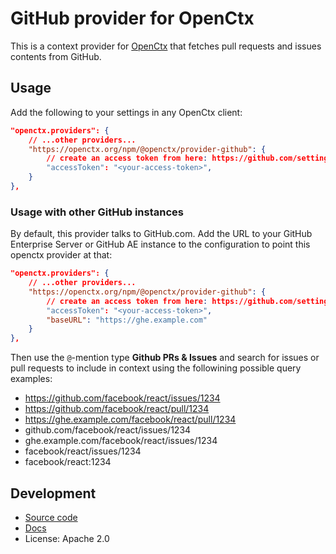 # GitHub provider for OpenCtx

This is a context provider for [OpenCtx](https://openctx.org) that fetches pull requests and issues contents from GitHub.

## Usage

Add the following to your settings in any OpenCtx client:

```json
"openctx.providers": {
    // ...other providers...
    "https://openctx.org/npm/@openctx/provider-github": {
        // create an access token from here: https://github.com/settings/tokens/new?scopes=repo
        "accessToken": "<your-access-token>",
    }
},
```

### Usage with other GitHub instances

By default, this provider talks to GitHub.com. Add the URL to your GitHub Enterprise Server or GitHub AE instance to the configuration to point this openctx provider at that:

```json
"openctx.providers": {
    // ...other providers...
    "https://openctx.org/npm/@openctx/provider-github": {
        // create an access token from here: https://github.com/settings/tokens/new?scopes=repo
        "accessToken": "<your-access-token>",
        "baseURL": "https://ghe.example.com"
    }
},
```

Then use the `@`-mention type **Github PRs & Issues** and search for issues or pull requests to include in context using the followining possible query examples:

- <https://github.com/facebook/react/issues/1234>
- <https://github.com/facebook/react/pull/1234>
- <https://ghe.example.com/facebook/react/pull/1234>
- github.com/facebook/react/issues/1234
- ghe.example.com/facebook/react/issues/1234
- facebook/react/issues/1234
- facebook/react:1234

## Development

- [Source code](https://sourcegraph.com/github.com/sourcegraph/openctx/-/tree/provider/github)
- [Docs](https://openctx.org/docs/providers/github)
- License: Apache 2.0
